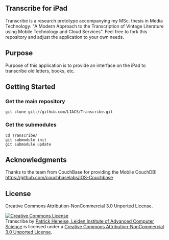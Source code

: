 ## Transcribe for iPad

Transcribe is a research prototype accompanying my MSc. thesis in Media Technology: "A Modern Approach to the Transcription of Vintage Literature using Mobile Technology and Cloud Services". Feel free to fork this repository and adjust the application to your own needs.

## Purpose

Purpose of this application is to provide an interface on the iPad to transcribe old letters, books, etc.

## Getting Started
### Get the main repository

    git clone git://github.com/LIACS/Transcribe.git

### Get the submodules

    cd Transcribe/
    git submodule init
    git submodule update

## Acknowledgments
Thanks to the team from CouchBase for providing the Mobile CouchDB! https://github.com/couchbaselabs/iOS-Couchbase

## License
Creative Commons Attribution-NonCommercial 3.0 Unported License.

<a rel="license" href="http://creativecommons.org/licenses/by-nc/3.0/"><img alt="Creative Commons License" style="border-width:0" src="http://i.creativecommons.org/l/by-nc/3.0/88x31.png" /></a><br /><span xmlns:dct="http://purl.org/dc/terms/" property="dct:title">Transcribe</span> by <a xmlns:cc="http://creativecommons.org/ns#" href="http://www.mediatechnology.leiden.edu/" property="cc:attributionName" rel="cc:attributionURL">Patrick Heneise, Leiden Institute of Advanced Computer Science</a> is licensed under a <a rel="license" href="http://creativecommons.org/licenses/by-nc/3.0/">Creative Commons Attribution-NonCommercial 3.0 Unported License</a>.
